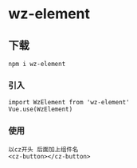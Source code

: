 # wz-element

## 下载
```
npm i wz-element
```

### 引入
```
import WzElement from 'wz-element'
Vue.use(WzElement)
```

### 使用
```
以cz开头 后面加上组件名
<cz-button></cz-button>
```
